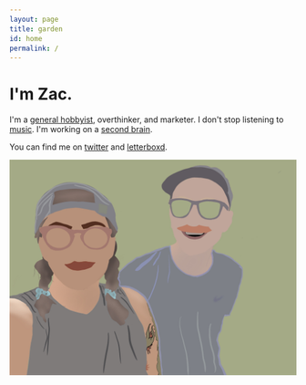 ```yaml
---
layout: page
title: garden
id: home
permalink: /
---
```


# I'm Zac.

I'm a [general hobbyist](/hobbies), overthinker, and marketer.
I don't stop listening to [music](/music). I'm working on a [second brain](https://fortelabs.co/blog/basboverview/).

You can find me on [twitter](https://www.twitter.com/zacattac/) and [letterboxd](https://letterboxd.com/zacattac/).

![merdie and I](/assets/images/merdieandi.jpg)

<style>
  .wrapper {
    max-width: 46em;
  }
</style>
